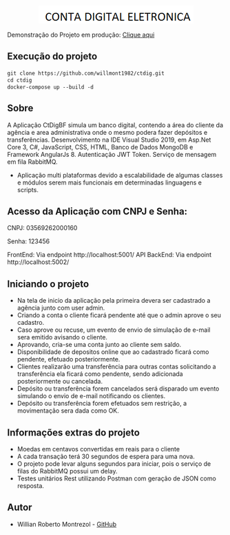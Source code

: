 <p align="center">
  <img alt="ctdigBF logo" src="logo.png" />
</p>

Demonstração do Projeto em produção: [Clique aqui](http://78.47.200.77:5001/) 

## Execução do projeto
```
git clone https://github.com/willmont1982/ctdig.git
cd ctdig
docker-compose up --build -d
```
## Sobre
A Aplicação CtDigBF simula um banco digital, contendo a área do cliente da agência e area administrativa onde o mesmo podera fazer depósitos e transferências.
Desenvolvimento na IDE Visual Studio 2019, em Asp.Net Core 3, C#, JavaScript, CSS, HTML, Banco de Dados MongoDB e Framework AngularJs 8. Autenticação JWT Token. Serviço de mensagem em fila RabbitMQ.
- Aplicação multi plataformas devido a escalabilidade de algumas classes e módulos serem mais funcionais em determinadas linguagens e scripts.

## Acesso da Aplicação com CNPJ e Senha:

CNPJ: 03569262000160

Senha: 123456

FrontEnd: Via endpoint http://localhost:5001/
API BackEnd: Via endpoint http://localhost:5002/

## Iniciando o projeto
- Na tela de inicio da aplicação pela primeira devera ser cadastrado a agência junto com user admin.
- Criando a conta o cliente ficará pendente até que o admin aprove o seu cadastro.
- Caso aprove ou recuse, um evento de envio de simulação de e-mail sera emitido avisando o cliente.
- Aprovando, cria-se uma conta junto ao cliente sem saldo.
- Disponibilidade de depositos online que ao cadastrado ficará como pendente, efetuado posteriormente.
- Clientes realizarão uma transferência para outras contas solicitando a transferência ela ficará como pendente, sendo adicionada posteriormente ou cancelada.
- Depósito ou transferência forem cancelados será disparado um evento simulando o envio de e-mail notificando os clientes.
- Depósito ou transferência forem efetuados sem restrição, a movimentação sera dada como OK.

## Informações extras do projeto
- Moedas em centavos convertidas em reais para o cliente
- A cada transação terá 30 segundos de espera para uma nova.
- O projeto pode levar alguns segundos para iniciar, pois o serviço de filas do RabbitMQ possui um delay. 
- Testes unitários Rest utilizando Postman com geração de JSON como resposta.

## Autor

* Willian Roberto Montrezol - [GitHub](https://github.com/willmont1982)
